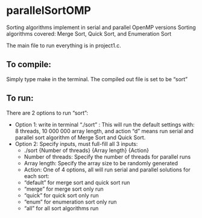 # parallelSortOMP
Sorting algorithms implement in serial and parallel OpenMP versions
Sorting algorithms covered: Merge Sort, Quick Sort, and Enumeration Sort

The main file to run everything is in project1.c.

## To compile:
Simply type make in the terminal. The compiled out file is set to be
“sort”

## To run:
There are 2 options to run “sort”:
- Option 1: write in terminal “./sort” : This will run the default settings with: 8
threads, 10 000 000 array length, and action “d” means run serial and parallel sort
algorithm of Merge Sort and Quick Sort.
- Option 2: Specify inputs, must full-fill all 3 inputs:
  - ./sort {Number of threads} {Array length} {Action}
  - Number of threads: Specify the number of threads for parallel runs
  - Array length: Specify the array size to be randomly generated
  - Action: One of 4 options, all will run serial and parallel solutions for each sort:
  - “default” for merge sort and quick sort run
  - “merge” for merge sort only run
  - “quick” for quick sort only run
  - “enum” for enumeration sort only run
  - “all” for all sort algorithms run

